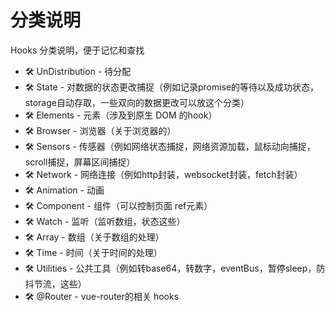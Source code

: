 # 分类说明
Hooks 分类说明，便于记忆和查找

+ 🛠 UnDistribution - 待分配
+ 🛠 State - 对数据的状态更改捕捉（例如记录promise的等待以及成功状态，storage自动存取，一些双向的数据更改可以放这个分类）
+ 🛠 Elements - 元素（涉及到原生 DOM 的hook）
+ 🛠 Browser - 浏览器（关于浏览器的）
+ 🛠 Sensors - 传感器（例如网络状态捕捉，网络资源加载，鼠标动向捕捉，scroll捕捉，屏幕区间捕捉）
+ 🛠 Network - 网络连接（例如http封装，websocket封装，fetch封装）
+ 🛠 Animation - 动画
+ 🛠 Component - 组件（可以控制页面 ref元素）
+ 🛠 Watch - 监听（监听数组，状态这些）
+ 🛠 Array - 数组（关于数组的处理）
+ 🛠 Time - 时间（关于时间的处理）
+ 🛠 Utilities - 公共工具（例如转base64，转数字，eventBus，暂停sleep，防抖节流，这些）
+ 🛠 @Router - vue-router的相关 hooks
